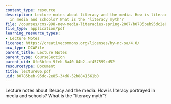 ```yaml
---
content_type: resource
description: Lecture notes about literacy and the media. How is literacy portrayed
  in media and schools? What is the "literacy myth"?
file: /courses/cms-998-new-media-literacies-spring-2007/b0785beb95dc2e8534d652b8841561b0_lecture06.pdf
file_type: application/pdf
learning_resource_types:
- Lecture Notes
license: https://creativecommons.org/licenses/by-nc-sa/4.0/
ocw_type: OCWFile
parent_title: Lecture Notes
parent_type: CourseSection
parent_uid: 8fe3bfeb-9feb-8a40-84b2-af457599cd52
resourcetype: Document
title: lecture06.pdf
uid: b0785beb-95dc-2e85-34d6-52b8841561b0
---
```

Lecture notes about literacy and the media. How is literacy portrayed in media and schools? What is the "literacy myth"?
